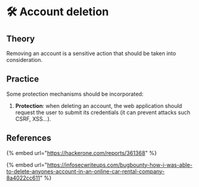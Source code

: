 # 🛠️ Account deletion

## Theory

Removing an account is a sensitive action that should be taken into consideration.

## Practice

Some protection mechanisms should be incorporated:

1. **Protection**: when deleting an account, the web application should request the user to submit its credentials \(it can prevent attacks such CSRF, XSS...\).

## References

{% embed url="https://hackerone.com/reports/361368" %}

{% embed url="https://infosecwriteups.com/bugbounty-how-i-was-able-to-delete-anyones-account-in-an-online-car-rental-company-8a4022cc611" %}

